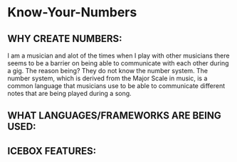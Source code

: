 # Know-Your-Numbers

## WHY CREATE NUMBERS:
I am a musician and alot of the times when I play with other musicians there seems to be a barrier on being able to communicate with each other during a gig. The reason being? They do not know the number system. The number system, which is derived from the Major Scale in music, is a common language that musicians use to be able to communicate different notes that are being played during a song.

## WHAT LANGUAGES/FRAMEWORKS ARE BEING USED:

## ICEBOX FEATURES: